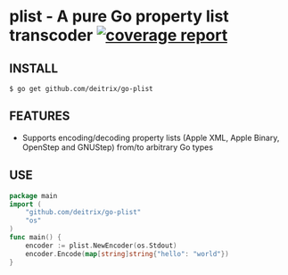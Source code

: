 # plist - A pure Go property list transcoder [![coverage report](https://gitlab.howett.net/go/plist/badges/main/coverage.svg)](https://gitlab.howett.net/go/plist/commits/main)
## INSTALL
```
$ go get github.com/deitrix/go-plist
```

## FEATURES
* Supports encoding/decoding property lists (Apple XML, Apple Binary, OpenStep and GNUStep) from/to arbitrary Go types

## USE
```go
package main
import (
	"github.com/deitrix/go-plist"
	"os"
)
func main() {
	encoder := plist.NewEncoder(os.Stdout)
	encoder.Encode(map[string]string{"hello": "world"})
}
```

